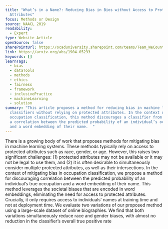 ```yaml
---
title: "What’s in a Name?: Reducing Bias in Bios without Access to Protected
  Attributes"
focus: Methods or Design
source: NAACL 2019
readability:
  - Expert
type: Website Article
openSource: false
sharePointUrl: https://ocaduniversity.sharepoint.com/teams/Team_WeCount/Shared%20Documents/Resources%20and%20Tools/Literature%20(curated)/What%20is%20in%20a%20Name_%20Reducing%20Bias%20in%20Bios%20without%20Access%20to%20Protected%20Attributes.pdf
link: https://arxiv.org/abs/1904.05233
keywords: []
learnTags:
  - bias
  - dataTools
  - methods
  - ethics
  - fairness
  - framework
  - inclusivePractice
  - machineLearning
  - solution
summary: "This article proposes a method for reducing bias in machine learning
  classifiers without relying on protected attributes. In the context of
  occupation classification, this method discourages a classifier from learning
  a correlation between the predicted probability of an individual’s occupation
  and a word embedding of their name.  "
---
```

There is a growing body of work that proposes methods for mitigating bias in machine learning systems. These methods typically rely on access to protected attributes such as race, gender, or age. However, this raises two significant challenges: (1) protected attributes may not be available or it may not be legal to use them, and (2) it is often desirable to simultaneously consider multiple protected attributes, as well as their intersections. In the context of mitigating bias in occupation classification, we propose a method for discouraging correlation between the predicted probability of an individual’s true occupation and a word embedding of their name. This method leverages the societal biases that are encoded in word embeddings, eliminating the need for access to protected attributes. Crucially, it only requires access to individuals’ names at training time and not at deployment time. We evaluate two variations of our proposed method using a large-scale dataset of online biographies. We find that both variations simultaneously reduce race and gender biases, with almost no reduction in the classifier’s overall true positive rate

